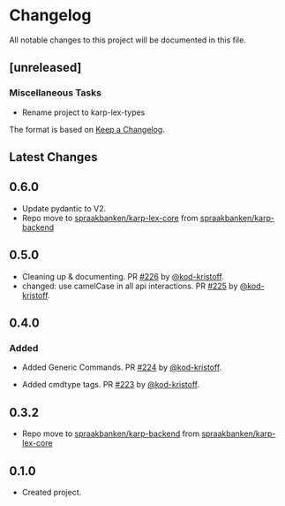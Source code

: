 # Changelog

All notable changes to this project will be documented in this file.

## [unreleased]

### Miscellaneous Tasks

- Rename project to karp-lex-types

The format is based on [Keep a Changelog](https://keepachangelog.com/en/1.0.0/).

## Latest Changes

## 0.6.0

- Update pydantic to V2.
- Repo move to [spraakbanken/karp-lex-core](https://github/spraakbanken/karp-lex-core) from [spraakbanken/karp-backend](https://github/spraakbanken/karp-backend)

## 0.5.0

- Cleaning up & documenting. PR [#226](https://github.com/spraakbanken/karp-backend/pull/226) by [@kod-kristoff](https://github.com/kod-kristoff).
- changed: use camelCase in all api interactions. PR [#225](https://github.com/spraakbanken/karp-backend/pull/225) by [@kod-kristoff](https://github.com/kod-kristoff).

## 0.4.0

### Added

- Added Generic Commands. PR [#224](https://github.com/spraakbanken/karp-backend/pull/224) by [@kod-kristoff](https://github.com/kod-kristoff).

- Added cmdtype tags. PR [#223](https://github.com/spraakbanken/karp-backend/pull/223) by [@kod-kristoff](https://github.com/kod-kristoff).

## 0.3.2

- Repo move to [spraakbanken/karp-backend](https://github/spraakbanken/karp-backend) from [spraakbanken/karp-lex-core](https://github/spraakbanken/karp-lex-core)

## 0.1.0

- Created project.
